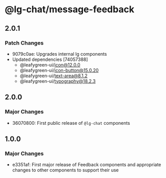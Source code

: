 # @lg-chat/message-feedback

## 2.0.1

### Patch Changes

- 9079c0ae: Upgrades internal lg components
- Updated dependencies [74057388]
  - @leafygreen-ui/icon@12.0.0
  - @leafygreen-ui/icon-button@15.0.20
  - @leafygreen-ui/text-area@8.1.2
  - @leafygreen-ui/typography@18.2.3

## 2.0.0

### Major Changes

- 36070800: First public release of `@lg-chat` components

## 1.0.0

### Major Changes

- e3351af: First major release of Feedback components and appropriate changes to other components to support their use
